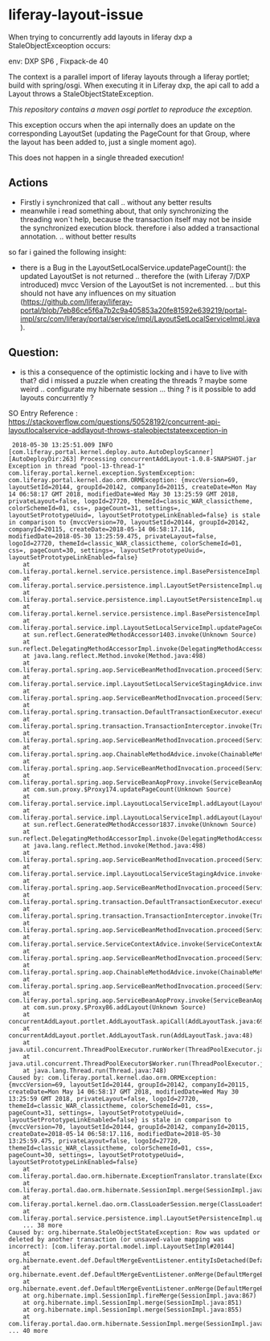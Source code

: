 # liferay-layout-issue

 When trying to concurrently add layouts in liferay dxp a StaleObjectExceoption occurs: 
 
 env: DXP SP6 , Fixpack-de 40
 
The context is a parallel import of liferay layouts through a liferay portlet; build with spring/osgi. When executing it in Liferay dxp, the api call to add a Layout throws a StaleObjectStateException. 

_This repository contains a maven osgi portlet to reproduce the exception._

This exception occurs when the api internally does an update on the corresponding LayoutSet (updating the PageCount for that Group, where the layout has been added to, just a single moment ago).

This does not happen in a single threaded execution!


## Actions

* Firstly i synchronized that call .. without any better results
* meanwhile i read something about, that only synchronizing the threading won´t help, because the transaction itself may not be inside the synchronized execution block. therefore i also added a transactional annotation. .. without better results

so far i gained the following insight:

* there is a Bug in the LayoutSetLocalService.updatePageCount(): the updated LayoutSet is not returned .. therefore the (with Liferay 7/DXP introduced) mvcc Version of the LayoutSet is not incremented. .. but this should not have any influences on my situation (https://github.com/liferay/liferay-portal/blob/7eb86ce5f6a7b2c9a405853a20fe81592e639219/portal-impl/src/com/liferay/portal/service/impl/LayoutSetLocalServiceImpl.java).

## Question: 

* is this a consequence of the optimistic locking and i have to live with that? did i missed a puzzle when creating the threads ? maybe some weird .. configurate my hibernate session ... thing ? is it possible to add layouts concurrently ? 
  
 SO Entry Reference : https://stackoverflow.com/questions/50528192/concurrent-api-layoutlocalservice-addlayout-throws-staleobjectstateexception-in

```
 2018-05-30 13:25:51.009 INFO  [com.liferay.portal.kernel.deploy.auto.AutoDeployScanner][AutoDeployDir:263] Processing concurrentAddLayout-1.0.8-SNAPSHOT.jar
Exception in thread "pool-13-thread-1" com.liferay.portal.kernel.exception.SystemException: com.liferay.portal.kernel.dao.orm.ORMException: {mvccVersion=69, layoutSetId=20144, groupId=20142, companyId=20115, createDate=Mon May 14 06:58:17 GMT 2018, modifiedDate=Wed May 30 13:25:59 GMT 2018, privateLayout=false, logoId=27720, themeId=classic_WAR_classictheme, colorSchemeId=01, css=, pageCount=31, settings=, layoutSetPrototypeUuid=, layoutSetPrototypeLinkEnabled=false} is stale in comparison to {mvccVersion=70, layoutSetId=20144, groupId=20142, companyId=20115, createDate=2018-05-14 06:58:17.116, modifiedDate=2018-05-30 13:25:59.475, privateLayout=false, logoId=27720, themeId=classic_WAR_classictheme, colorSchemeId=01, css=, pageCount=30, settings=, layoutSetPrototypeUuid=, layoutSetPrototypeLinkEnabled=false}
	at com.liferay.portal.kernel.service.persistence.impl.BasePersistenceImpl.processException(BasePersistenceImpl.java:270)
	at com.liferay.portal.service.persistence.impl.LayoutSetPersistenceImpl.updateImpl(LayoutSetPersistenceImpl.java:1947)
	at com.liferay.portal.service.persistence.impl.LayoutSetPersistenceImpl.updateImpl(LayoutSetPersistenceImpl.java:72)
	at com.liferay.portal.kernel.service.persistence.impl.BasePersistenceImpl.update(BasePersistenceImpl.java:352)
	at com.liferay.portal.service.impl.LayoutSetLocalServiceImpl.updatePageCount(LayoutSetLocalServiceImpl.java:418)
	at sun.reflect.GeneratedMethodAccessor1403.invoke(Unknown Source)
	at sun.reflect.DelegatingMethodAccessorImpl.invoke(DelegatingMethodAccessorImpl.java:43)
	at java.lang.reflect.Method.invoke(Method.java:498)
	at com.liferay.portal.spring.aop.ServiceBeanMethodInvocation.proceed(ServiceBeanMethodInvocation.java:163)
	at com.liferay.portal.service.impl.LayoutSetLocalServiceStagingAdvice.invoke(LayoutSetLocalServiceStagingAdvice.java:42)
	at com.liferay.portal.spring.aop.ServiceBeanMethodInvocation.proceed(ServiceBeanMethodInvocation.java:137)
	at com.liferay.portal.spring.transaction.DefaultTransactionExecutor.execute(DefaultTransactionExecutor.java:54)
	at com.liferay.portal.spring.transaction.TransactionInterceptor.invoke(TransactionInterceptor.java:58)
	at com.liferay.portal.spring.aop.ServiceBeanMethodInvocation.proceed(ServiceBeanMethodInvocation.java:137)
	at com.liferay.portal.spring.aop.ChainableMethodAdvice.invoke(ChainableMethodAdvice.java:56)
	at com.liferay.portal.spring.aop.ServiceBeanMethodInvocation.proceed(ServiceBeanMethodInvocation.java:137)
	at com.liferay.portal.spring.aop.ServiceBeanAopProxy.invoke(ServiceBeanAopProxy.java:169)
	at com.sun.proxy.$Proxy174.updatePageCount(Unknown Source)
	at com.liferay.portal.service.impl.LayoutLocalServiceImpl.addLayout(LayoutLocalServiceImpl.java:335)
	at com.liferay.portal.service.impl.LayoutLocalServiceImpl.addLayout(LayoutLocalServiceImpl.java:420)
	at sun.reflect.GeneratedMethodAccessor1837.invoke(Unknown Source)
	at sun.reflect.DelegatingMethodAccessorImpl.invoke(DelegatingMethodAccessorImpl.java:43)
	at java.lang.reflect.Method.invoke(Method.java:498)
	at com.liferay.portal.spring.aop.ServiceBeanMethodInvocation.proceed(ServiceBeanMethodInvocation.java:163)
	at com.liferay.portal.service.impl.LayoutLocalServiceStagingAdvice.invoke(LayoutLocalServiceStagingAdvice.java:137)
	at com.liferay.portal.spring.aop.ServiceBeanMethodInvocation.proceed(ServiceBeanMethodInvocation.java:137)
	at com.liferay.portal.spring.transaction.DefaultTransactionExecutor.execute(DefaultTransactionExecutor.java:54)
	at com.liferay.portal.spring.transaction.TransactionInterceptor.invoke(TransactionInterceptor.java:58)
	at com.liferay.portal.spring.aop.ServiceBeanMethodInvocation.proceed(ServiceBeanMethodInvocation.java:137)
	at com.liferay.portal.service.ServiceContextAdvice.invoke(ServiceContextAdvice.java:51)
	at com.liferay.portal.spring.aop.ServiceBeanMethodInvocation.proceed(ServiceBeanMethodInvocation.java:137)
	at com.liferay.portal.spring.aop.ChainableMethodAdvice.invoke(ChainableMethodAdvice.java:56)
	at com.liferay.portal.spring.aop.ServiceBeanMethodInvocation.proceed(ServiceBeanMethodInvocation.java:137)
	at com.liferay.portal.spring.aop.ServiceBeanAopProxy.invoke(ServiceBeanAopProxy.java:169)
	at com.sun.proxy.$Proxy86.addLayout(Unknown Source)
	at concurrentAddLayout.portlet.AddLayoutTask.apiCall(AddLayoutTask.java:69)
	at concurrentAddLayout.portlet.AddLayoutTask.run(AddLayoutTask.java:48)
	at java.util.concurrent.ThreadPoolExecutor.runWorker(ThreadPoolExecutor.java:1149)
	at java.util.concurrent.ThreadPoolExecutor$Worker.run(ThreadPoolExecutor.java:624)
	at java.lang.Thread.run(Thread.java:748)
Caused by: com.liferay.portal.kernel.dao.orm.ORMException: {mvccVersion=69, layoutSetId=20144, groupId=20142, companyId=20115, createDate=Mon May 14 06:58:17 GMT 2018, modifiedDate=Wed May 30 13:25:59 GMT 2018, privateLayout=false, logoId=27720, themeId=classic_WAR_classictheme, colorSchemeId=01, css=, pageCount=31, settings=, layoutSetPrototypeUuid=, layoutSetPrototypeLinkEnabled=false} is stale in comparison to {mvccVersion=70, layoutSetId=20144, groupId=20142, companyId=20115, createDate=2018-05-14 06:58:17.116, modifiedDate=2018-05-30 13:25:59.475, privateLayout=false, logoId=27720, themeId=classic_WAR_classictheme, colorSchemeId=01, css=, pageCount=30, settings=, layoutSetPrototypeUuid=, layoutSetPrototypeLinkEnabled=false}
	at com.liferay.portal.dao.orm.hibernate.ExceptionTranslator.translate(ExceptionTranslator.java:47)
	at com.liferay.portal.dao.orm.hibernate.SessionImpl.merge(SessionImpl.java:244)
	at com.liferay.portal.kernel.dao.orm.ClassLoaderSession.merge(ClassLoaderSession.java:410)
	at com.liferay.portal.service.persistence.impl.LayoutSetPersistenceImpl.updateImpl(LayoutSetPersistenceImpl.java:1943)
	... 38 more
Caused by: org.hibernate.StaleObjectStateException: Row was updated or deleted by another transaction (or unsaved-value mapping was incorrect): [com.liferay.portal.model.impl.LayoutSetImpl#20144]
	at org.hibernate.event.def.DefaultMergeEventListener.entityIsDetached(DefaultMergeEventListener.java:485)
	at org.hibernate.event.def.DefaultMergeEventListener.onMerge(DefaultMergeEventListener.java:255)
	at org.hibernate.event.def.DefaultMergeEventListener.onMerge(DefaultMergeEventListener.java:84)
	at org.hibernate.impl.SessionImpl.fireMerge(SessionImpl.java:867)
	at org.hibernate.impl.SessionImpl.merge(SessionImpl.java:851)
	at org.hibernate.impl.SessionImpl.merge(SessionImpl.java:855)
	at com.liferay.portal.dao.orm.hibernate.SessionImpl.merge(SessionImpl.java:241)
... 40 more
```
